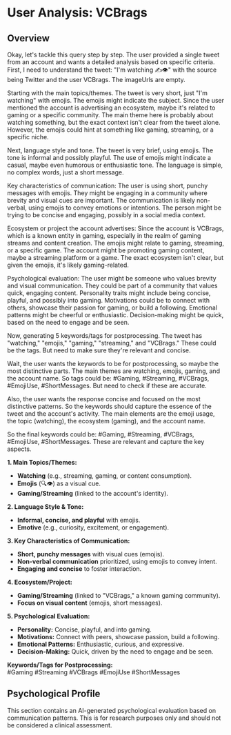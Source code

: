 # User Analysis: VCBrags

## Overview

<think>
Okay, let's tackle this query step by step. The user provided a single tweet from an account and wants a detailed analysis based on specific criteria. First, I need to understand the tweet: "I'm watching ✍️👁️" with the source being Twitter and the user VCBrags. The imageUrls are empty.

Starting with the main topics/themes. The tweet is very short, just "I'm watching" with emojis. The emojis might indicate the subject. Since the user mentioned the account is advertising an ecosystem, maybe it's related to gaming or a specific community. The main theme here is probably about watching something, but the exact context isn't clear from the tweet alone. However, the emojis could hint at something like gaming, streaming, or a specific niche.

Next, language style and tone. The tweet is very brief, using emojis. The tone is informal and possibly playful. The use of emojis might indicate a casual, maybe even humorous or enthusiastic tone. The language is simple, no complex words, just a short message.

Key characteristics of communication: The user is using short, punchy messages with emojis. They might be engaging in a community where brevity and visual cues are important. The communication is likely non-verbal, using emojis to convey emotions or intentions. The person might be trying to be concise and engaging, possibly in a social media context.

Ecosystem or project the account advertises: Since the account is VCBrags, which is a known entity in gaming, especially in the realm of gaming streams and content creation. The emojis might relate to gaming, streaming, or a specific game. The account might be promoting gaming content, maybe a streaming platform or a game. The exact ecosystem isn't clear, but given the emojis, it's likely gaming-related.

Psychological evaluation: The user might be someone who values brevity and visual communication. They could be part of a community that values quick, engaging content. Personality traits might include being concise, playful, and possibly into gaming. Motivations could be to connect with others, showcase their passion for gaming, or build a following. Emotional patterns might be cheerful or enthusiastic. Decision-making might be quick, based on the need to engage and be seen.

Now, generating 5 keywords/tags for postprocessing. The tweet has "watching," "emojis," "gaming," "streaming," and "VCBrags." These could be the tags. But need to make sure they're relevant and concise.

Wait, the user wants the keywords to be for postprocessing, so maybe the most distinctive parts. The main themes are watching, emojis, gaming, and the account name. So tags could be: #Gaming, #Streaming, #VCBrags, #EmojiUse, #ShortMessages. But need to check if these are accurate.

Also, the user wants the response concise and focused on the most distinctive patterns. So the keywords should capture the essence of the tweet and the account's activity. The main elements are the emoji usage, the topic (watching), the ecosystem (gaming), and the account name.

So the final keywords could be: #Gaming, #Streaming, #VCBrags, #EmojiUse, #ShortMessages. These are relevant and capture the key aspects.
</think>

**1. Main Topics/Themes:**  
- **Watching** (e.g., streaming, gaming, or content consumption).  
- **Emojis** (🔍👁️) as a visual cue.  
- **Gaming/Streaming** (linked to the account's identity).  

**2. Language Style & Tone:**  
- **Informal, concise, and playful** with emojis.  
- **Emotive** (e.g., curiosity, excitement, or engagement).  

**3. Key Characteristics of Communication:**  
- **Short, punchy messages** with visual cues (emojis).  
- **Non-verbal communication** prioritized, using emojis to convey intent.  
- **Engaging and concise** to foster interaction.  

**4. Ecosystem/Project:**  
- **Gaming/Streaming** (linked to "VCBrags," a known gaming community).  
- **Focus on visual content** (emojis, short messages).  

**5. Psychological Evaluation:**  
- **Personality:** Concise, playful, and into gaming.  
- **Motivations:** Connect with peers, showcase passion, build a following.  
- **Emotional Patterns:** Enthusiastic, curious, and expressive.  
- **Decision-Making:** Quick, driven by the need to engage and be seen.  

**Keywords/Tags for Postprocessing:**  
#Gaming #Streaming #VCBrags #EmojiUse #ShortMessages

## Psychological Profile

This section contains an AI-generated psychological evaluation based on communication patterns. This is for research purposes only and should not be considered a clinical assessment.